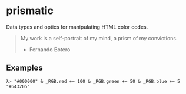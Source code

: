 # prismatic

Data types and optics for manipulating HTML color codes.

> My work is a self-portrait of my mind, a prism of my convictions.
> - Fernando Botero

## Examples

    λ> "#000000" & _RGB.red +~ 100 & _RGB.green +~ 50 & _RGB.blue +~ 5
    "#643205"
